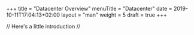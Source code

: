 +++
title = "Datacenter Overview"
menuTitle = "Datacenter"
date = 2019-10-11T17:04:13+02:00
layout = "man"
weight = 5
draft = true
+++

// Here's a little introduction //

## 

